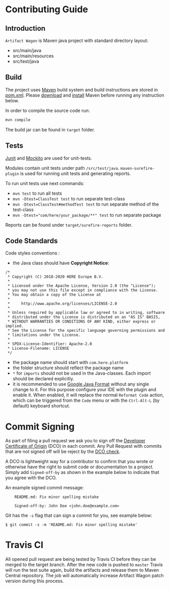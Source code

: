# Contributing Guide

## Introduction

`Artifact Wagon` is Maven java project with standard directory layout:
- src/main/java
- src/main/resources
- src/test/java

## Build

The project uses [Maven](https://maven.apache.org/) build system and build instructions are stored 
in [pom.xml](./pom.xml). Please [download](https://maven.apache.org/download.cgi) and 
[install](https://maven.apache.org/install.html) Maven before running any instruction below.

In order to compile the source code run:
```bash
mvn compile
```

The build jar can be found in `target` folder.

## Tests

[Junit](https://junit.org) and [Mockito](https://site.mockito.org/) are used for unit-tests.

Modules contain unit tests under path `/src/test/java`. `maven-surefire-plugin` is used for running unit 
tests and generating reports.

To run unit tests use next commands:

- `mvn test` to run all tests
- `mvn -Dtest=ClassTest test` to run separate test-class
- `mvn -Dtest=ClassTest#methodTest test` to run separate method of the test-class
- `mvn -Dtest="com/here/your_package/**" test` to run separate package

Reports can be found under `target/surefire-reports` folder.

## Code Standards

Code styles conventions :

- the Java class should have **Copyright Notice**:
```text
/*
 * Copyright (C) 2018-2020 HERE Europe B.V.
 *
 * Licensed under the Apache License, Version 2.0 (the "License");
 * you may not use this file except in compliance with the License.
 * You may obtain a copy of the License at
 *
 *     http://www.apache.org/licenses/LICENSE-2.0
 *
 * Unless required by applicable law or agreed to in writing, software
 * distributed under the License is distributed on an "AS IS" BASIS,
 * WITHOUT WARRANTIES OR CONDITIONS OF ANY KIND, either express or implied.
 * See the License for the specific language governing permissions and
 * limitations under the License.
 *
 * SPDX-License-Identifier: Apache-2.0
 * License-Filename: LICENSE
 */
```
- the package name should start with `com.here.platform`
- the folder structure should reflect the package name
- `*` for `imports` should not be used in the Java-classes. Each import should be declared explicitly.
- it is recommended to use [Google Java Format](https://github.com/google/google-java-format) without any single change to it.
For this purpose configure your IDE with the plugin and enable it.
When enabled, it will replace the normal `Reformat Code` action, which can be triggered from the `Code` menu or with the `Ctrl-Alt-L` (by default) keyboard shortcut.

# Commit Signing

As part of filing a pull request we ask you to sign off the
[Developer Certificate of Origin](https://developercertificate.org/) (DCO) in each commit.
Any Pull Request with commits that are not signed off will be reject by the
[DCO check](https://probot.github.io/apps/dco/).

A DCO is lightweight way for a contributor to confirm that you wrote or otherwise have the right
to submit code or documentation to a project. Simply add `Signed-off-by` as shown in the example below
to indicate that you agree with the DCO.

An example signed commit message:

```
    README.md: Fix minor spelling mistake

    Signed-off-by: John Doe <john.doe@example.com>
```

Git has the `-s` flag that can sign a commit for you, see example below:

`$ git commit -s -m 'README.md: Fix minor spelling mistake'`

# Travis CI
All opened pull request are being tested by Travis CI before they can be merged to the target branch.
After the new code is pushed to `master` Travis will run the test suite again, build the artifacts and release them
to Maven Central repository. The job will automatically increase Artifact Wagon patch version during this process.
